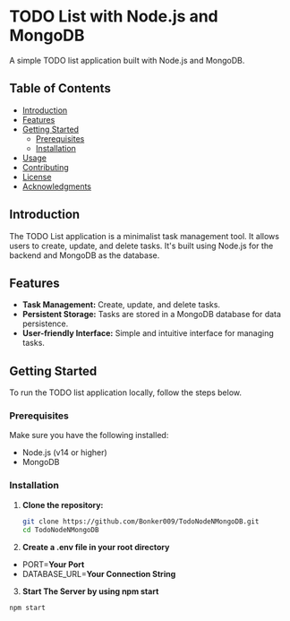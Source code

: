 # TODO List with Node.js and MongoDB

A simple TODO list application built with Node.js and MongoDB.

## Table of Contents

- [Introduction](#introduction)
- [Features](#features)
- [Getting Started](#getting-started)
  - [Prerequisites](#prerequisites)
  - [Installation](#installation)
- [Usage](#usage)
- [Contributing](#contributing)
- [License](#license)
- [Acknowledgments](#acknowledgments)

## Introduction

The TODO List application is a minimalist task management tool. It allows users to create, update, and delete tasks. It's built using Node.js for the backend and MongoDB as the database.

## Features

- **Task Management:** Create, update, and delete tasks.
- **Persistent Storage:** Tasks are stored in a MongoDB database for data persistence.
- **User-friendly Interface:** Simple and intuitive interface for managing tasks.

## Getting Started

To run the TODO list application locally, follow the steps below.

### Prerequisites

Make sure you have the following installed:

- Node.js (v14 or higher)
- MongoDB

### Installation

1. **Clone the repository:**

   ```bash
   git clone https://github.com/Bonker009/TodoNodeNMongoDB.git
   cd TodoNodeNMongoDB
2. **Create a .env file in your root directory**
  - PORT=**Your Port**
  - DATABASE_URL=**Your Connection String**
3. **Start The Server by using npm start**
    
  ````bash
  npm start
